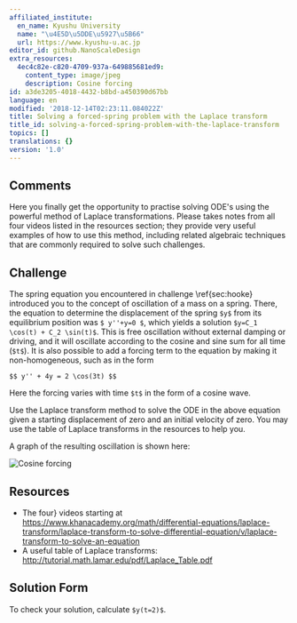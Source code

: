```yaml
---
affiliated_institute:
  en_name: Kyushu University
  name: "\u4E5D\u5DDE\u5927\u5B66"
  url: https://www.kyushu-u.ac.jp
editor_id: github.NanoScaleDesign
extra_resources:
  4ec4c82e-c820-4709-937a-649885681ed9:
    content_type: image/jpeg
    description: Cosine forcing
id: a3de3205-4018-4432-b8bd-a450390d67bb
language: en
modified: '2018-12-14T02:23:11.084022Z'
title: Solving a forced-spring problem with the Laplace transform
title_id: solving-a-forced-spring-problem-with-the-laplace-transform
topics: []
translations: {}
version: '1.0'
---
```


## Comments
Here you finally get the opportunity to practise solving ODE's using the powerful method of Laplace transformations. Please takes notes from all four videos listed in the resources section; they provide very useful examples of how to use this method, including related algebraic techniques that are commonly required to solve such challenges.


## Challenge
The spring equation you encountered in challenge \ref{sec:hooke} introduced you to the concept of oscillation of a mass on a spring. There, the equation to determine the displacement of the spring `$y$` from its equilibrium position was `$ y''+y=0 $`, which yields a solution `$y=C_1 \cos(t) + C_2 \sin(t)$`. This is free oscillation without external damping or driving, and it will oscillate according to the cosine and sine sum for all time (`$t$`). It is also possible to add a forcing term to the equation by making it non-homogeneous, such as in the form

`$$
    y'' + 4y = 2 \cos(3t)
$$`

Here the forcing varies with time `$t$` in the form of a cosine wave.

Use the Laplace transform method to solve the ODE in the above equation given a starting displacement of zero and an initial velocity of zero. You may use the table of Laplace transforms in the resources to help you.

A graph of the resulting oscillation is shown here:

![Cosine forcing](/api/v0/teachers/github.NanoScaleDesign/resources/public/4ec4c82e-c820-4709-937a-649885681ed9.jpeg/4ec4c82e-c820-4709-937a-649885681ed9.jpeg)


## Resources
- The four} videos starting at https://www.khanacademy.org/math/differential-equations/laplace-transform/laplace-transform-to-solve-differential-equation/v/laplace-transform-to-solve-an-equation
- A useful table of Laplace transforms: http://tutorial.math.lamar.edu/pdf/Laplace_Table.pdf


## Solution Form
To check your solution, calculate `$y(t=2)$`.
